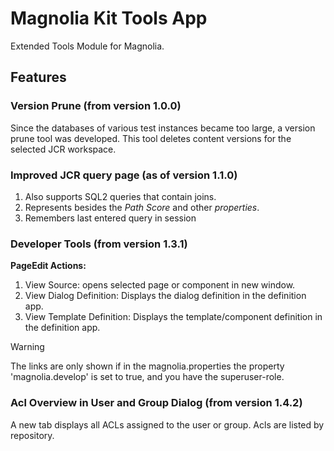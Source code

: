 # Magnolia Kit Tools App #
Extended Tools Module for Magnolia.

## Features ##
### Version Prune (from version 1.0.0) ###
Since the databases of various test instances became too large, a version prune tool was developed.
This tool deletes content versions for the selected JCR workspace.

### Improved JCR query page (as of version 1.1.0) ###
1. Also supports SQL2 queries that contain joins.
2. Represents besides the _Path Score_ and other _properties_.
3. Remembers last entered query in session

### Developer Tools (from version 1.3.1) ###  
**PageEdit Actions:**
1. View Source: opens selected page or component in new window.
2. View Dialog Definition: Displays the dialog definition in the definition app.
3. View Template Definition: Displays the template/component definition in the definition app.

> [!WARNING]
> The links are only shown if in the magnolia.properties the property 'magnolia.develop' is set to true, and you have the superuser-role.

### Acl Overview in User and Group Dialog (from version 1.4.2) ###
A new tab displays all ACLs assigned to the user or group. Acls are listed by repository.
